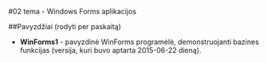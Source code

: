 ﻿#02 tema - Windows Forms aplikacijos

##Pavyzdžiai (rodyti per paskaitą)
- **WinForms1** - pavyzdinė WinForms programėlė, demonstruojanti bazines funkcijas (versija, kuri buvo aptarta 2015-06-22 dieną).
